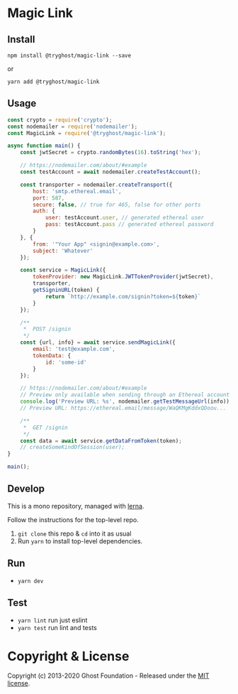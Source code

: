# Magic Link

## Install

`npm install @tryghost/magic-link --save`

or

`yarn add @tryghost/magic-link`


## Usage

```js
const crypto = require('crypto');
const nodemailer = require('nodemailer');
const MagicLink = require('@tryghost/magic-link');

async function main() {
    const jwtSecret = crypto.randomBytes(16).toString('hex');

    // https://nodemailer.com/about/#example
    const testAccount = await nodemailer.createTestAccount();

    const transporter = nodemailer.createTransport({
        host: 'smtp.ethereal.email',
        port: 587,
        secure: false, // true for 465, false for other ports
        auth: {
            user: testAccount.user, // generated ethereal user
            pass: testAccount.pass // generated ethereal password
        }
    }, {
        from: '"Your App" <signin@example.com>',
        subject: 'Whatever'
    });

    const service = MagicLink({
        tokenProvider: new MagicLink.JWTTokenProvider(jwtSecret),
        transporter,
        getSigninURL(token) {
            return `http://example.com/signin?token=${token}`
        }
    });

    /**
     *  POST /signin
     */
    const {url, info} = await service.sendMagicLink({
        email: 'test@example.com',
        tokenData: {
            id: 'some-id'
        }
    });

    // https://nodemailer.com/about/#example
    // Preview only available when sending through an Ethereal account
    console.log('Preview URL: %s', nodemailer.getTestMessageUrl(info));
    // Preview URL: https://ethereal.email/message/WaQKMgKddxQDoou...

    /**
     *  GET /signin
     */
    const data = await service.getDataFromToken(token);
    // createSomeKindOfSession(user);
}

main();
```


## Develop

This is a mono repository, managed with [lerna](https://lernajs.io/).

Follow the instructions for the top-level repo.
1. `git clone` this repo & `cd` into it as usual
2. Run `yarn` to install top-level dependencies.


## Run

- `yarn dev`


## Test

- `yarn lint` run just eslint
- `yarn test` run lint and tests




# Copyright & License

Copyright (c) 2013-2020 Ghost Foundation - Released under the [MIT license](LICENSE).
